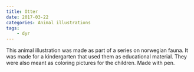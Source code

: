 ```yaml
---
title: Otter
date: 2017-03-22
categories: Animal illustrations
tags:
    - dyr
---
```

This animal illustration was made as part of a series on norwegian fauna. It was made for a kindergarten that used them as educational material. They were also meant as coloring pictures for the children. Made with pen.